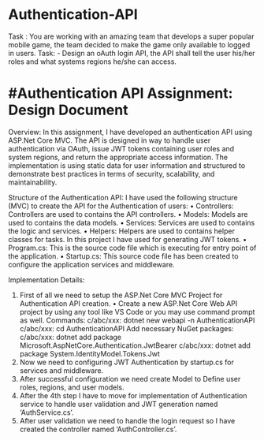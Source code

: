 # Authentication-API
Task : You are working with an amazing team that develops a super popular mobile game, the team decided to  make the game only available to logged in users. Task: - Design an oAuth login API, the API shall tell the user his/her roles and what systems regions  he/she can access.

#Authentication API Assignment: Design Document
=================================================
Overview:
In this assignment, I have developed an authentication API using ASP.Net Core MVC. The API is designed in way to handle user authentication via OAuth, issue JWT tokens containing user roles and system regions, and return the appropriate access information. The implementation is using static data for user information and structured to demonstrate best practices in terms of security, scalability, and maintainability. 

Structure of the Authentication API:
I have used the following structure (MVC) to create the API for the Authentication of users: 
•	Controllers: Controllers are used to contains the API controllers.
•	Models: Models are used to contains the data models.
•	Services: Services are used to contains the logic and services.
•	Helpers: Helpers are used to contains helper classes for tasks. In this project I have used for generating JWT tokens.
•	Program.cs:  This is the source code file which is executing for entry point of the application.
•	Startup.cs: This source code file has been created to configure the application services and middleware.

Implementation Details:
1.	First of all we need to setup the ASP.Net Core MVC Project for Authentication API creation.
•	Create a new ASP.Net Core Web API project by using any tool like VS Code or you may use command prompt as well.
Commands:
c/abc/xxx: dotnet new webapi -n AuthenticationAPI 
c/abc/xxx: cd AuthenticationAPI
Add necessary NuGet packages:
c/abc/xxx: dotnet add package Microsoft.AspNetCore.Authentication.JwtBearer c/abc/xxx: dotnet add package System.IdentityModel.Tokens.Jwt
2.	Now we need to configuring JWT Authentication by startup.cs  for services and middleware.
3.	After successful configuration we need create Model to Define user roles, regions, and user models.
4.	After the 4th step I have to move for implementation of Authentication service to handle user validation and JWT generation named ‘AuthService.cs’.
5.	After user validation we need to handle the login  request so I have created the controller named ‘AuthController.cs’.


